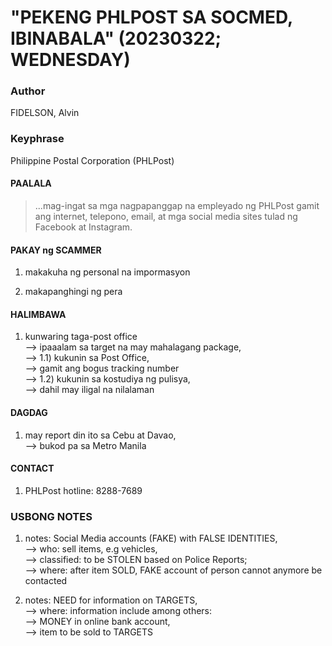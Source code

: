 # "PEKENG PHLPOST SA SOCMED, IBINABALA" (20230322; WEDNESDAY)

### Author

FIDELSON, Alvin

### Keyphrase

Philippine Postal Corporation (PHLPost)<br/>

#### PAALALA 

> ...mag-ingat sa mga nagpapanggap na empleyado ng PHLPost gamit ang internet, telepono, email, at mga social media sites tulad ng Facebook at Instagram.

#### PAKAY ng SCAMMER

1) makakuha ng personal na impormasyon

2) makapanghingi ng pera

#### HALIMBAWA

1) kunwaring taga-post office<br/>
--> ipaaalam sa target na may mahalagang package,<br/>
--> 1.1) kukunin sa Post Office,<br/>
--> gamit ang bogus tracking number<br/>
--> 1.2) kukunin sa kostudiya ng pulisya,<br/>
--> dahil may iligal na nilalaman

#### DAGDAG

1) may report din ito sa Cebu at Davao,<br/>
--> bukod pa sa Metro Manila


#### CONTACT

1) PHLPost hotline: 8288-7689


### USBONG NOTES

1) notes: Social Media accounts (FAKE) with FALSE IDENTITIES,<br/>
--> who: sell items, e.g vehicles,<br/>
--> classified: to be STOLEN based on Police Reports;<br/>
--> where: after item SOLD, FAKE account of person cannot anymore be contacted

2) notes: NEED for information on TARGETS,<br/>
--> where: information include among others:<br/>
--> MONEY in online bank account,<br/>
--> item to be sold to TARGETS
